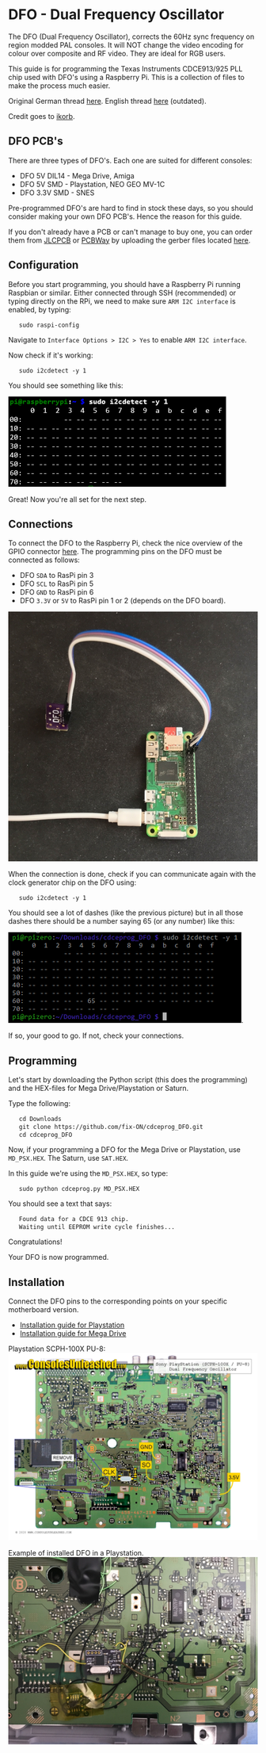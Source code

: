 # DFO - Dual Frequency Oscillator
The DFO (Dual Frequency Oscillator), corrects the 60Hz sync frequency on region modded PAL consoles. It will NOT change the video encoding for colour over composite and RF video. They are ideal for RGB users.

This guide is for programming the Texas Instruments CDCE913/925 PLL chip used with DFO's using a Raspberry Pi. This is a collection of files to make the process much easier. 

Original German thread [here](https://circuit-board.de/forum/index.php/Thread/18016-DFO-Dual-Frequency-Oscillator/). English thread [here](https://nfggames.com/forum2/index.php?topic=5744.0) (outdated).

Credit goes to [ikorb](https://github.com/ikorb/cdceprog).

## DFO PCB's

There are three types of DFO's. Each one are suited for different consoles:

* DFO 5V DIL14 - Mega Drive, Amiga
* DFO 5V SMD - Playstation, NEO GEO MV-1C
* DFO 3.3V SMD - SNES

Pre-programmed DFO's are hard to find in stock these days, so you should consider making your own DFO PCB's. Hence the reason for this guide. 

If you don't already have a PCB or can't manage to buy one, you can order them from [JLCPCB](https://jlcpcb.com/) or [PCBWay](https://pcbway.com/) by uploading the gerber files located [here](gerbers/).


## Configuration

Before you start programming, you should have a Raspberry Pi running Raspbian or similar. Either connected through SSH (recommended) or typing directly on the RPi, we need to make sure `ARM I2C interface` is enabled, by typing:

       sudo raspi-config

Navigate to `Interface Options > I2C > Yes` to enable `ARM I2C interface`.

Now check if it's working:
       
       sudo i2cdetect -y 1

You should see something like this:

![i2c_detect](images/i2c_check.png)

Great! Now you're all set for the next step.

## Connections

To connect the DFO to the Raspberry Pi, check the nice overview of the
GPIO connector [here](http://pi.gadgetoid.com/pinout). The programming pins on the DFO must be connected as follows:

* DFO `SDA` to RasPi pin 3
* DFO `SCL` to RasPi pin 5
* DFO `GND` to RasPi pin 6
* DFO `3.3V` or `5V` to RasPi pin 1 or 2 (depends on the DFO board).

![example](images/dfo_rpi.jpg)

When the connection is done, check if you can communicate again with the clock generator chip on the DFO using:

       sudo i2cdetect -y 1

You should see a lot of dashes (like the previous picture) but in all those dashes there should be a number saying 65 (or any number) like this:

![i2detect](images/i2cdetect.png).

If so, your good to go. If not, check your connections.

## Programming

Let's start by downloading the Python script (this does the programming) and the HEX-files for Mega Drive/Playstation or Saturn.

Type the following:

       cd Downloads
       git clone https://github.com/fix-ON/cdceprog_DFO.git
       cd cdceprog_DFO
       
Now, if your programming a DFO for the Mega Drive or Playstation, use `MD_PSX.HEX`. The Saturn, use `SAT.HEX`.


In this guide we're using the `MD_PSX.HEX`, so type:

       sudo python cdceprog.py MD_PSX.HEX 
       
You should see a text that says: 

       Found data for a CDCE 913 chip.
       Waiting until EEPROM write cycle finishes...
       
Congratulations!

Your DFO is now programmed.

## Installation

Connect the DFO pins to the corresponding points on your specific motherboard version.

- [Installation guide for Playstation](https://www.consolesunleashed.com/guides/sony-playstation-dual-frequency-oscillator-install-guide/)
- [Installation guide for Mega Drive](https://www.consolesunleashed.com/guides/sony-playstation-dual-frequency-oscillator-install-guide/)

Playstation SCPH-100X PU-8:
![Playstation SCPH-100X PU-8 version](images/playstation-dfo-scph-100x-pu-8-3.5V.jpg)  

Example of installed DFO in a Playstation.
![example](images/example.jpg)
